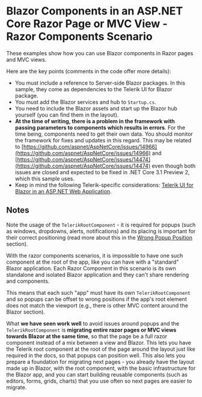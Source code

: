 # Blazor Components in an ASP.NET Core Razor Page or MVC View - Razor Components Scenario

These examples show how you can use Blazor components in Razor pages and MVC views.

Here are the key points (comments in the code offer more details):
* You must include a reference to Server-side Blazor packages. In this sample, they come as dependencies to the Telerik UI for Blazor package.
* You must add the Blazor services and hub to `Startup.cs`.
* You need to include the Blazor assets and start up the Blazor hub yourself (you can find them in the layout).
* **At the time of writing, there is a problem in the framework with passing parameters to components which results in errors**. For the time being, components need to get their own data. You should monitor the framework for fixes and updates in this regard. This may be related to [https://github.com/aspnet/AspNetCore/issues/14966](https://github.com/aspnet/AspNetCore/issues/14966) and [https://github.com/aspnet/AspNetCore/issues/14474](https://github.com/aspnet/AspNetCore/issues/14474) even though both issues are closed and expected to be fixed in .NET Core 3.1 Preview 2, which this sample uses.
* Keep in mind the following Telerik-specific considerations: [Telerik UI for Blazor in an ASP.NET Web Application](https://docs.telerik.com/blazor-ui/knowledge-base/blazor-in-asp-net).



## Notes

Note the usage of the `TelerikRootComponent` - it is required for popups (such as windows, dropdowns, alerts, notifications) and its placing is important for their correct positioning (read more about this in the <a href="https://docs.telerik.com/blazor-ui/troubleshooting/general-issues#wrong-popup-position" target="_blank">Wrong Popup Position</a> section).

With the razor components scenarios, it is impossible to have one such component at the root of the app, like you can have with a "standard" Blazor application. Each Razor Component in this scenario is its own standalone and isolated Blazor application and they can't share rendering and components.

This means that each such "app" must have its own `TelerikRootComponent` and so popups can be offset to wrong positions if the app's root element does not match the viewport (e.g., there is other MVC content around the Blazor section).

What **we have seen work well** to avoid issues around popups and the `TelerikRootComponent` is **migrating entire razor pages or MVC views towards Blazor at the same time**, so that the page be a full razor component instead of a mix between a view and Blazor. This lets you have the Telerik root component at the root of the page around the layout just like required in the docs, so that popups can position well. This also lets you prepare a foundation for migrating next pages  - you already have the layout made up in Blazor, with the root component, with the basic infrastructure for the Blazor app, and you can start building reusable components (such as editors, forms, grids, charts) that you use often so next pages are easier to migrate.